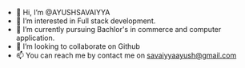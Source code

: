 - 👋 Hi, I’m @AYUSHSAVAIYYA
- 👀 I’m interested in Full stack development.
- 🌱 I’m currently pursuing Bachlor's in commerce and computer application.
- 💞️ I’m looking to collaborate on Github
- 📫 You can reach me by contact me on savaiyyaayush@gmail.com

<!---
AYUSHSAVAIYYA/AYUSHSAVAIYYA is a ✨ special ✨ repository because its `README.md` (this file) appears on your GitHub profile.
You can click the Preview link to take a look at your changes.
--->
